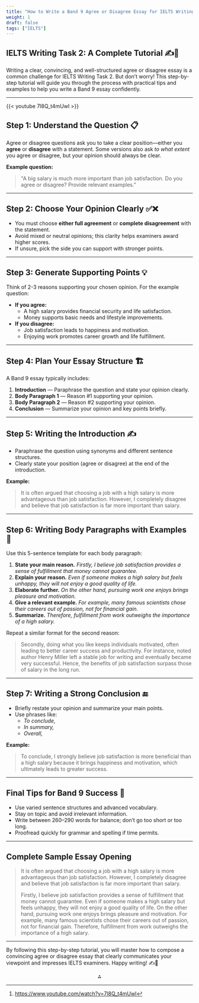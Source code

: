 ```yaml
---
title: "How to Write a Band 9 Agree or Disagree Essay for IELTS Writing Task 2 - A Complete Tutorial ✍️🎯"
weight: 1
draft: false
tags: ["IELTS"]
---
```




## IELTS Writing Task 2: A Complete Tutorial ✍️🎯

Writing a clear, convincing, and well-structured agree or disagree essay is a common challenge for IELTS Writing Task 2. But don’t worry! This step-by-step tutorial will guide you through the process with practical tips and examples to help you write a Band 9 essay confidently.

***

{{< youtube 7l8Q_t4mUwI >}}

## Step 1: Understand the Question 📋

Agree or disagree questions ask you to take a clear position—either you **agree** or **disagree** with a statement. Some versions also ask *to what extent* you agree or disagree, but your opinion should always be clear.

**Example question:**

> "A big salary is much more important than job satisfaction. Do you agree or disagree? Provide relevant examples."

***

## Step 2: Choose Your Opinion Clearly ✅❌

- You must choose **either full agreement** or **complete disagreement** with the statement.
- Avoid mixed or neutral opinions; this clarity helps examiners award higher scores.
- If unsure, pick the side you can support with stronger points.

***

## Step 3: Generate Supporting Points 💡

Think of 2-3 reasons supporting your chosen opinion. For the example question:

- **If you agree:**
    - A high salary provides financial security and life satisfaction.
    - Money supports basic needs and lifestyle improvements.
- **If you disagree:**
    - Job satisfaction leads to happiness and motivation.
    - Enjoying work promotes career growth and life fulfillment.

***

## Step 4: Plan Your Essay Structure 🏗️

A Band 9 essay typically includes:

1. **Introduction** — Paraphrase the question and state your opinion clearly.
2. **Body Paragraph 1** — Reason \#1 supporting your opinion.
3. **Body Paragraph 2** — Reason \#2 supporting your opinion.
4. **Conclusion** — Summarize your opinion and key points briefly.

***

## Step 5: Writing the Introduction ✍️

- Paraphrase the question using synonyms and different sentence structures.
- Clearly state your position (agree or disagree) at the end of the introduction.

**Example:**

> It is often argued that choosing a job with a high salary is more advantageous than job satisfaction. However, I completely disagree and believe that job satisfaction is far more important than salary.

***

## Step 6: Writing Body Paragraphs with Examples 📝

Use this 5-sentence template for each body paragraph:

1. **State your main reason.**
*Firstly, I believe job satisfaction provides a sense of fulfillment that money cannot guarantee.*
2. **Explain your reason.**
*Even if someone makes a high salary but feels unhappy, they will not enjoy a good quality of life.*
3. **Elaborate further.**
*On the other hand, pursuing work one enjoys brings pleasure and motivation.*
4. **Give a relevant example.**
*For example, many famous scientists chose their careers out of passion, not for financial gain.*
5. **Summarize.**
*Therefore, fulfillment from work outweighs the importance of a high salary.*

Repeat a similar format for the second reason:

> Secondly, doing what you like keeps individuals motivated, often leading to better career success and productivity. For instance, noted author Henry Miller left a stable job for writing and eventually became very successful. Hence, the benefits of job satisfaction surpass those of salary in the long run.

***

## Step 7: Writing a Strong Conclusion 🔚

- Briefly restate your opinion and summarize your main points.
- Use phrases like:
    - *To conclude,*
    - *In summary,*
    - *Overall,*

**Example:**

> To conclude, I strongly believe job satisfaction is more beneficial than a high salary because it brings happiness and motivation, which ultimately leads to greater success.

***

## Final Tips for Band 9 Success 🌟

- Use varied sentence structures and advanced vocabulary.
- Stay on topic and avoid irrelevant information.
- Write between 260–290 words for balance; don’t go too short or too long.
- Proofread quickly for grammar and spelling if time permits.

***

## Complete Sample Essay Opening

> It is often argued that choosing a job with a high salary is more advantageous than job satisfaction. However, I completely disagree and believe that job satisfaction is far more important than salary.
>
> Firstly, I believe job satisfaction provides a sense of fulfillment that money cannot guarantee. Even if someone makes a high salary but feels unhappy, they will not enjoy a good quality of life. On the other hand, pursuing work one enjoys brings pleasure and motivation. For example, many famous scientists chose their careers out of passion, not for financial gain. Therefore, fulfillment from work outweighs the importance of a high salary.

***

By following this step-by-step tutorial, you will master how to compose a convincing agree or disagree essay that clearly communicates your viewpoint and impresses IELTS examiners. Happy writing! ✍️🎉
<span style="display:none">[^1]</span>

<div style="text-align: center">⁂</div>

[^1]: https://www.youtube.com/watch?v=7l8Q_t4mUwI


